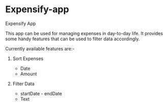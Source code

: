# Expensify-app
Expensify App 

This app can be used for managing expenses in day-to-day life. It provides some handy features that can be used to filter data accordingly.

Currently available features are:-
1) Sort Expenses
    * Date
    * Amount

2) Filter Data
    * startDate - endDate
    * Text 
